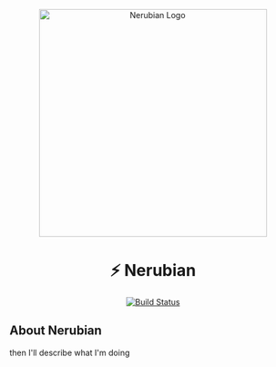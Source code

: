 <p align="center"><img src="https://images8.alphacoders.com/412/412830.png" width="400" alt="Nerubian Logo"></a></p>
<h1 align="center">⚡️ Nerubian</h1>
<p align="center">
<a href="https://github.com/laravel/framework/actions"><img src="https://github.com/laravel/framework/workflows/tests/badge.svg" alt="Build Status"></a>



## About Nerubian

then I'll describe what I'm doing